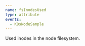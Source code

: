 ```yaml
---
name: fsInodesUsed
type: attribute
events:
  - K8sNodeSample
---
```


Used inodes in the node filesystem.